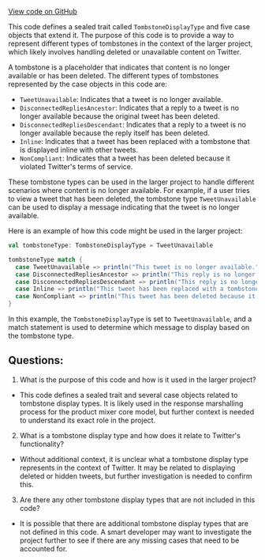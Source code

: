 [View code on GitHub](https://github.com/misbahsy/the-algorithm/product-mixer/core/src/main/scala/com/twitter/product_mixer/core/model/marshalling/response/urt/item/tombstone/TombstoneDisplayType.scala)

This code defines a sealed trait called `TombstoneDisplayType` and five case objects that extend it. The purpose of this code is to provide a way to represent different types of tombstones in the context of the larger project, which likely involves handling deleted or unavailable content on Twitter.

A tombstone is a placeholder that indicates that content is no longer available or has been deleted. The different types of tombstones represented by the case objects in this code are:

- `TweetUnavailable`: Indicates that a tweet is no longer available.
- `DisconnectedRepliesAncestor`: Indicates that a reply to a tweet is no longer available because the original tweet has been deleted.
- `DisconnectedRepliesDescendant`: Indicates that a reply to a tweet is no longer available because the reply itself has been deleted.
- `Inline`: Indicates that a tweet has been replaced with a tombstone that is displayed inline with other tweets.
- `NonCompliant`: Indicates that a tweet has been deleted because it violated Twitter's terms of service.

These tombstone types can be used in the larger project to handle different scenarios where content is no longer available. For example, if a user tries to view a tweet that has been deleted, the tombstone type `TweetUnavailable` can be used to display a message indicating that the tweet is no longer available.

Here is an example of how this code might be used in the larger project:

```scala
val tombstoneType: TombstoneDisplayType = TweetUnavailable

tombstoneType match {
  case TweetUnavailable => println("This tweet is no longer available.")
  case DisconnectedRepliesAncestor => println("This reply is no longer available because the original tweet has been deleted.")
  case DisconnectedRepliesDescendant => println("This reply is no longer available because it has been deleted.")
  case Inline => println("This tweet has been replaced with a tombstone that is displayed inline with other tweets.")
  case NonCompliant => println("This tweet has been deleted because it violated Twitter's terms of service.")
}
```

In this example, the `TombstoneDisplayType` is set to `TweetUnavailable`, and a match statement is used to determine which message to display based on the tombstone type.
## Questions: 
 1. What is the purpose of this code and how is it used in the larger project?
- This code defines a sealed trait and several case objects related to tombstone display types. It is likely used in the response marshalling process for the product mixer core model, but further context is needed to understand its exact role in the project.

2. What is a tombstone display type and how does it relate to Twitter's functionality?
- Without additional context, it is unclear what a tombstone display type represents in the context of Twitter. It may be related to displaying deleted or hidden tweets, but further investigation is needed to confirm this.

3. Are there any other tombstone display types that are not included in this code?
- It is possible that there are additional tombstone display types that are not defined in this code. A smart developer may want to investigate the project further to see if there are any missing cases that need to be accounted for.